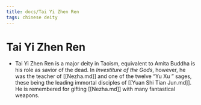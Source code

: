 ```yaml
---
title: docs/Tai Yi Zhen Ren
tags: chinese deity
---
```


# Tai Yi Zhen Ren 
- Tai Yi Zhen Ren is a major deity in Taoism, equivalent to Amita Buddha is his role as savior of the dead. In _Investiture of the Gods_, however, he was the teacher of [[Nezha.md]] and one of the twelve “Yu Xu ” sages, these being the leading immortal disciples of [[Yuan Shi Tian Jun.md]]. He is remembered for gifting [[Nezha.md]] with many fantastical weapons.